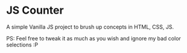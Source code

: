 # JS Counter

A simple Vanilla JS project to brush up concepts in HTML, CSS, JS.

PS: Feel free to tweak it as much as you wish and ignore my bad color selections :P
